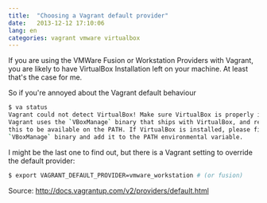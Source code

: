 ```yaml
---
title:  "Choosing a Vagrant default provider"
date:   2013-12-12 17:10:06
lang: en
categories: vagrant vmware virtualbox
---
```


If you are using the VMWare Fusion or Workstation Providers with Vagrant,
you are likely to have VirtualBox Installation left on your machine. 
At least that's the case for me.

So if you're annoyed about the Vagrant default behaviour

```bash
$ va status
Vagrant could not detect VirtualBox! Make sure VirtualBox is properly installed.
Vagrant uses the `VBoxManage` binary that ships with VirtualBox, and requires
this to be available on the PATH. If VirtualBox is installed, please find the
`VBoxManage` binary and add it to the PATH environmental variable.
```

I might be the last one to find out, but there is a Vagrant setting to override
the default provider: 

```bash
$ export VAGRANT_DEFAULT_PROVIDER=vmware_workstation # (or fusion)
```

Source: http://docs.vagrantup.com/v2/providers/default.html
